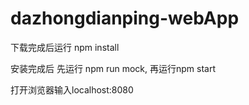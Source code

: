 # dazhongdianping-webApp

下载完成后运行 npm install 

安装完成后 先运行 npm run mock, 再运行npm start

打开浏览器输入localhost:8080
